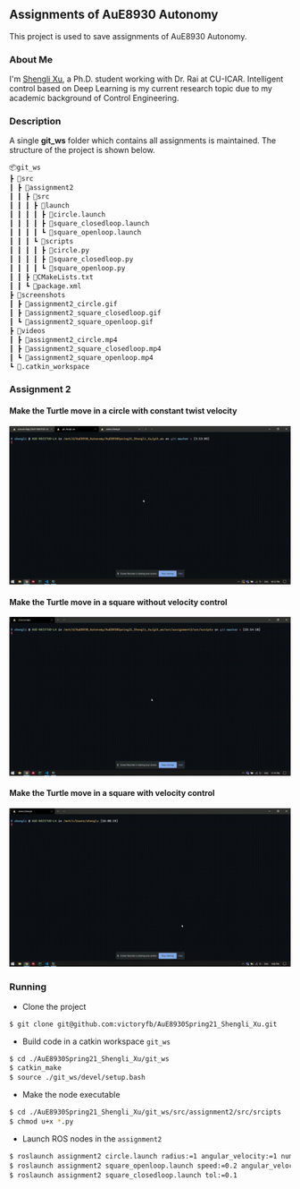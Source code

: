 ## Assignments of AuE8930 Autonomy

This project is used to save assignments of AuE8930 Autonomy.

### About Me

I'm [Shengli Xu](https://www.linkedin.com/in/shengli-xu-8471a618b/), a Ph.D. student working with Dr. Rai at CU-ICAR. Intelligent control based on Deep Learning is my current research topic due to my academic background of Control Engineering.

### Description

A single **git_ws** folder which contains all assignments is maintained. The structure of the project is shown below.

```
📦git_ws
┣ 📂src
┃ ┣ 📂assignment2
┃ ┃ ┣ 📂src
┃ ┃ ┃ ┣ 📂launch
┃ ┃ ┃ ┃ ┣ 📜circle.launch
┃ ┃ ┃ ┃ ┣ 📜square_closedloop.launch
┃ ┃ ┃ ┃ ┗ 📜square_openloop.launch
┃ ┃ ┃ ┗ 📂scripts
┃ ┃ ┃ ┃ ┣ 📜circle.py
┃ ┃ ┃ ┃ ┣ 📜square_closedloop.py
┃ ┃ ┃ ┃ ┗ 📜square_openloop.py
┃ ┃ ┣ 📜CMakeLists.txt
┃ ┃ ┗ 📜package.xml
┣ 📂screenshots
┃ ┣ 📜assignment2_circle.gif
┃ ┣ 📜assignment2_square_closedloop.gif
┃ ┗ 📜assignment2_square_openloop.gif
┣ 📂videos
┃ ┣ 📜assignment2_circle.mp4
┃ ┣ 📜assignment2_square_closedloop.mp4
┃ ┗ 📜assignment2_square_openloop.mp4
┗ 📜.catkin_workspace
```

### Assignment 2

#### Make the Turtle move in a circle with constant twist velocity

![Move in a circle](./git_ws/screenshots/assignment2_circle.gif)

#### Make the Turtle move in a square without velocity control

![Move in a square without velocity control](./git_ws/screenshots/assignment2_square_openloop.gif)

#### Make the Turtle move in a square with velocity control

![Move in a square with velocity control](./git_ws/screenshots/assignment2_square_closedloop.gif)

### Running

- Clone the project

```bash
$ git clone git@github.com:victoryfb/AuE8930Spring21_Shengli_Xu.git
```

- Build code in a catkin workspace `git_ws`

```bash
$ cd ./AuE8930Spring21_Shengli_Xu/git_ws
$ catkin_make
$ source ./git_ws/devel/setup.bash
```

- Make the node executable

```bash
$ cd ./AuE8930Spring21_Shengli_Xu/git_ws/src/assignment2/src/srcipts
$ chmod u+x *.py
```

- Launch ROS nodes in the `assignment2`

```bash
$ roslaunch assignment2 circle.launch radius:=1 angular_velocity:=1 number_of_turms:=2
$ roslaunch assignment2 square_openloop.launch speed:=0.2 angular_velocity:=0.2 square_length:=2
$ roslaunch assignment2 square_closedloop.launch tol:=0.1
```
